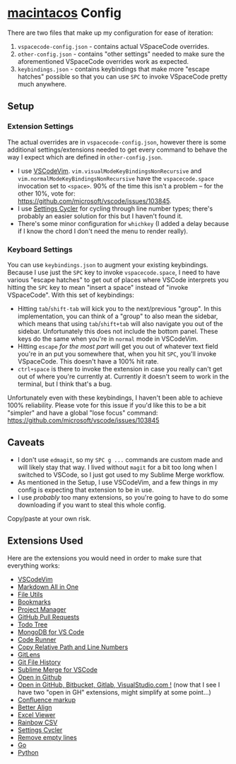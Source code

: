 # [macintacos](github.com/macintacos) Config

There are two files that make up my configuration for ease of iteration:

1. `vspacecode-config.json` - contains actual VSpaceCode overrides.
2. `other-config.json` - contains "other settings" needed to make sure the aforementioned VSpaceCode overrides work as expected.
3. `keybindings.json` - contains keybindings that make more "escape hatches" possible so that you can use `SPC` to invoke VSpaceCode pretty much anywhere.

## Setup

### Extension Settings

The actual overrides are in `vspacecode-config.json`, however there is some additional settings/extensions needed to get every command to behave the way I expect which are defined in `other-config.json`.

- I use [VSCodeVim](https://github.com/VSCodeVim/Vim). `vim.visualModeKeyBindingsNonRecursive` and `vim.normalModeKeyBindingsNonRecursive` have the `vspacecode.space` invocation set to `<space>`. 90% of the time this isn't a problem – for the other 10%, vote for: https://github.com/microsoft/vscode/issues/103845.
- I use [Settings Cycler](https://marketplace.visualstudio.com/items?itemName=hoovercj.vscode-settings-cycler) for cycling through line number types; there's probably an easier solution for this but I haven't found it.
- There's some minor configuration for `whichkey` (I added a delay because if I know the chord I don't need the menu to render really).

### Keyboard Settings

You can use `keybindings.json` to augment your existing keybindings. Because I use just the `SPC` key to invoke `vspacecode.space`, I need to have various "escape hatches" to get out of places where VSCode interprets you hitting the `SPC` key to mean "insert a space" instead of "invoke VSpaceCode". With this set of keybindings:

- Hitting `tab`/`shift-tab` will kick you to the next/previous "group". In this implementation, you can think of a "group" to also mean the sidebar, which means that using `tab`/`shift+tab` will also navigate you out of the sidebar. Unfortunately this does not include the bottom panel. These keys do the same when you're in `normal` mode in VSCodeVim.
- Hitting `escape` _for the most part_ will get you out of whatever text field you're in an put you somewhere that, when you hit `SPC`, you'll invoke VSpaceCode. This doesn't have a 100% hit rate.
- `ctrl+space` is there to invoke the extension in case you really can't get out of where you're currently at. Currently it doesn't seem to work in the terminal, but I think that's a bug.

Unfortunately even with these keybindings, I haven't been able to achieve 100% reliability. Please vote for this issue if you'd like this to be a bit "simpler" and have a global "lose focus" command: https://github.com/microsoft/vscode/issues/103845

## Caveats

- I don't use `edmagit`, so my `SPC g ...` commands are custom made and will likely stay that way. I lived without `magit` for a bit too long when I switched to VSCode, so I just got used to my Sublime Merge workflow.
- As mentioned in the Setup, I use VSCodeVim, and a few things in my config is expecting that extension to be in use.
- I use _probably_ too many extensions, so you're going to have to do some downloading if you want to steal this whole config.

Copy/paste at your own risk.

## Extensions Used

Here are the extensions you would need in order to make sure that everything works:

- [VSCodeVim](https://marketplace.visualstudio.com/items?itemName=vscodevim.vim)
- [Markdown All in One](https://marketplace.visualstudio.com/items?itemName=yzhang.markdown-all-in-one)
- [File Utils](https://marketplace.visualstudio.com/items?itemName=sleistner.vscode-fileutils)
- [Bookmarks](https://marketplace.visualstudio.com/items?itemName=alefragnani.Bookmarks)
- [Project Manager](https://marketplace.visualstudio.com/items?itemName=alefragnani.project-manager)
- [GitHub Pull Requests](https://marketplace.visualstudio.com/items?itemName=GitHub.vscode-pull-request-github)
- [Todo Tree](https://marketplace.visualstudio.com/items?itemName=Gruntfuggly.todo-tree)
- [MongoDB for VS Code](https://marketplace.visualstudio.com/items?itemName=mongodb.mongodb-vscode)
- [Code Runner](https://marketplace.visualstudio.com/items?itemName=formulahendry.code-runner)
- [Copy Relative Path and Line Numbers](https://marketplace.visualstudio.com/items?itemName=ezforo.copy-relative-path-and-line-numbers)
- [GitLens](https://marketplace.visualstudio.com/items?itemName=eamodio.gitlens)
- [Git File History](https://marketplace.visualstudio.com/items?itemName=fabiospampinato.vscode-git-history)
- [Sublime Merge for VSCode](https://marketplace.visualstudio.com/items?itemName=giovdk21.vscode-sublime-merge)
- [Open in Github](https://marketplace.visualstudio.com/items?itemName=fabiospampinato.vscode-open-in-github)
- [Open in GitHub, Bitbucket, Gitlab, VisualStudio.com !](https://marketplace.visualstudio.com/items?itemName=ziyasal.vscode-open-in-github) (now that I see I have two "open in GH" extensions, might simplify at some point...)
- [Confluence markup](https://marketplace.visualstudio.com/items?itemName=denco.confluence-markup)
- [Better Align](https://marketplace.visualstudio.com/items?itemName=wwm.better-align)
- [Excel Viewer](https://marketplace.visualstudio.com/items?itemName=GrapeCity.gc-excelviewer)
- [Rainbow CSV](https://marketplace.visualstudio.com/items?itemName=mechatroner.rainbow-csv)
- [Settings Cycler](https://marketplace.visualstudio.com/items?itemName=hoovercj.vscode-settings-cycler)
- [Remove empty lines](https://marketplace.visualstudio.com/items?itemName=usernamehw.remove-empty-lines)
- [Go](https://marketplace.visualstudio.com/items?itemName=golang.Go)
- [Python](https://marketplace.visualstudio.com/items?itemName=ms-python.python)